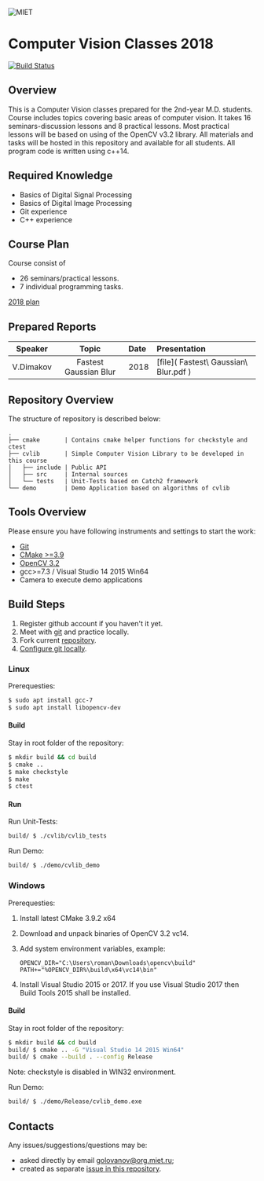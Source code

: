 ![MIET](https://avatars0.githubusercontent.com/u/20048671?s=80)

# Computer Vision Classes 2018

[![Build Status](https://travis-ci.com/cvlabmiet/cvclasses18.svg?token=1UuLW4uB9cpzqjJxqHst&branch=master)](https://travis-ci.com/cvlabmiet/cvclasses18)

## Overview

This is a Computer Vision classes prepared for the 2nd-year M.D. students.
Course includes topics covering basic areas of computer vision.
It takes 16 seminars-discussion lessons and 8 practical lessons.
Most practical lessons will be based on using of the OpenCV v3.2 library.
All materials and tasks will be hosted in this repository and available for all students.
All program code is written using c++14.

## Required Knowledge

* Basics of Digital Signal Processing
* Basics of Digital Image Processing
* Git experience
* C++ experience

## Course Plan

Course consist of
* 26 seminars/practical lessons.
* 7 individual programming tasks.

[2018 plan](https://docs.google.com/spreadsheets/d/e/2PACX-1vQED4IwdOIDpr_h6e-k1BKvmH_Xq2l4FGPDfiJa8EPCVm5a7nWc1S1EMpOC5FbutaKBmVkuWzSLPiC8/pubhtml?gid=1805943559&single=true)

## Prepared Reports

| Speaker | Topic | Date | Presentation |
| :-----: | :---: | :--- | :----------- |
| V.Dimakov | Fastest Gaussian Blur | 2018 | [file]( Fastest\ Gaussian\ Blur.pdf ) |

## Repository Overview

The structure of repository is described below:

```
.
├── cmake       | Contains cmake helper functions for checkstyle and ctest
├── cvlib       | Simple Computer Vision Library to be developed in this course
│   ├── include | Public API
│   ├── src     | Internal sources
│   └── tests   | Unit-Tests based on Catch2 framework
└── demo        | Demo Application based on algorithms of cvlib
```

## Tools Overview

Please ensure you have following instruments and settings to start the work:
* [Git](https://git-scm.com/)
* [CMake >=3.9](https://cmake.org/)
* [OpenCV 3.2](http://opencv.org/downloads.html)
* gcc>=7.3 / Visual Studio 14 2015 Win64
* Camera to execute demo applications

## Build Steps

1. Register github account if you haven't it yet.
2. Meet with [git](https://git-scm.com/book/ru/v1) and practice locally.
3. Fork current [repository](https://github.com/cvlabmiet/cvclasses18).
4. [Configure git locally](https://git-scm.com/book/en/v2/Getting-Started-First-Time-Git-Setup).

### Linux

Prerequesties:

```sh
$ sudo apt install gcc-7
$ sudo apt install libopencv-dev
```

#### Build

Stay in root folder of the repository:

```sh
$ mkdir build && cd build
$ cmake ..
$ make checkstyle
$ make
$ ctest
```

#### Run

Run Unit-Tests:
```sh
build/ $ ./cvlib/cvlib_tests
```

Run Demo:

```sh
build/ $ ./demo/cvlib_demo
```

### Windows

Prerequesties:
1. Install latest CMake 3.9.2 x64
2. Download and unpack binaries of OpenCV 3.2 vc14.
3. Add system environment variables, example:
    ```
    OPENCV_DIR="C:\Users\roman\Downloads\opencv\build"
    PATH+="%OPENCV_DIR%\build\x64\vc14\bin"
    ```

4. Install Visual Studio 2015 or 2017.
    If you use Visual Studio 2017 then Build Tools 2015 shall be installed.

#### Build
Stay in root folder of the repository:

```sh
$ mkdir build && cd build
build/ $ cmake .. -G "Visual Studio 14 2015 Win64"
build/ $ cmake --build . --config Release
```

Note: checkstyle is disabled in WIN32 environment.

Run Demo:

```sh
build/ $ ./demo/Release/cvlib_demo.exe
```

## Contacts

Any issues/suggestions/questions may be:
* asked directly by email <golovanov@org.miet.ru>;
* created as separate [issue in this repository](https://github.com/cvlabmiet/cvclasses18/issues).

